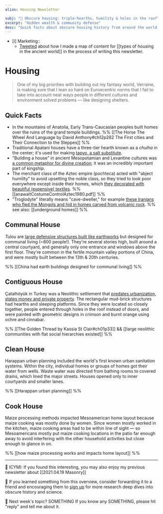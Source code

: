 ```yaml
---
alias: Housing Newsletter

subj: "📗 Obscure housing: triple-hearths, humility & holes in the roof"
excerpt: "Hidden wealth & community defense" 
desc: "Quick facts about obscure housing history from around the world. From secret wealth to vertical entryways."
---
```


- [i] Marketing:: 
	* [Tweeted](https://twitter.com/EleanorKonik/status/1491552793152401409) about how I made a map of content for [[types of housing in the ancient world]] in the process of writing this newsletter. 

# Housing

> One of my big priorities with building out my fantasy world, Verraine, is making sure that I lean so hard on Euroecentric norms that I fail to take into account neat ways people in different cultures and environment solved problems — like designing shelters. 

## Quick Facts
 
- In the mountains of Anatolia, Early Trans-Caucasian peoples built homes over the ruins of the grand temple buildings. %%  [[The Horse The Wheel And Language by David Anthony#ch12p282 The First cities and Their Connection to the Steppes]] %%
- Traditional Apatani houses have a three-tier hearth known as a _chulha_ in the center; it's used for making [tapyo, a salt substitute](https://newsletter.eleanorkonik.com/salt/#iodine-ash). 
- "Building a house" in ancient Mesopotamian and Levantine cultures was [a common metaphor for divine creation](https://www.academia.edu/234230/Cosmos_Temple_House_Building_and_Wisdom_in_Ancient_Mesopotamia_and_Israel); it was an incredibly important part of kingship. 
- The merchant class of the Aztec empire (pochteca) acted with "abject humility" to avoid upsetting the noble class, so they tried to look poor everywhere except inside their homes, which [they decorated with beautiful (expensive) textiles](http://www.jstor.org/stable/41726816). %% [[anawaltCostumeControlAztec1980.pdf]] %% 
- "Troglodyte" literally means "cave-dweller," for example [these Iranians who fled the Mongols and hid in homes carved from volcanic rock](https://www.elledecor.com/it/best-of/a29576817/kandovan-iran-pictures-history/). %% see also: [[underground homes]] %%

## Communal House

_Tulou_ are [large defensive structures built like earthworks](https://whc.unesco.org/en/list/1113) but designed for communal living (~800 people!). They're several stories high, built around a central courtyard, and generally only one entrance and windows above the first floor. They're common in the fertile mountain valley portions of China, and were mostly built between the 13th & 20th centuries. 

%% [[China had earth buildings designed for communal living]] %%

## Contiguous House

Çatalhöyük in Turkey was a Neolithic settlement that [predates urbanization, states money and private property](https://peoplingthepast.com/2021/04/30/blog-post-25-lindsay-der-on-human-animal-entanglements-in-the-neolithic/). The rectangular mud-brick structures had hearths and sleeping platforms. Since they were located so closely together, people entered through holes in the roof instead of doors, and were painted with geometric designs in crimson and burnt orange using ochre and cinnabar. 

%% [[The Golden Thread by Kassia St Clair#ch01p33]] && [[large neolithic communities with flat social hierarchies existed]] %%

## Clean House

Harappan urban planning included the world's first known urban sanitation systems. Within the city, individual homes or groups of homes got their water from wells. Waste water was directed from bathing rooms to covered drains, which lined the major streets. Houses opened only to inner courtyards and smaller lanes. 

%% [[Harappan urban planning]] %%

## Cook House

Maize processing methods impacted Mesoamerican home layout because maize cooking was mostly done by women. Since women mostly worked in the kitchen, maize cooking areas had to be within line of sight — so Mesoamericans mostly put maize cooking locations in the patio far enough away to avoid interfering with the other household activities but close enough to glance in on. 

%% [[how maize processing works and impacts home layout]] %%

- - -  

📗 ICYMI: If you found this interesting, you may also enjoy my previous newsletter about [[2021.04.19 Masonry]] 

💚 If you learned something from this overview, consider forwarding it to a friend and encouraging them to [sign up](https://newsletter.eleanorkonik.com/membership/) for more research deep dives into obscure history and science. 

📅 Next week's topic? SOMETHING If you know any SOMETHING, please hit "reply" and tell me about it. 